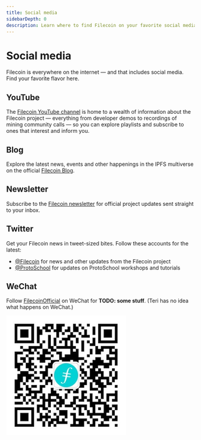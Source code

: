 ```yaml
---
title: Social media
sidebarDepth: 0
description: Learn where to find Filecoin on your favorite social media platform.
---
```


# Social media

Filecoin is everywhere on the internet — and that includes social media. Find your favorite flavor here.

## YouTube

The [Filecoin YouTube channel](https://www.youtube.com/channel/UCPyYmtJYQwxM-EUyRUTp5DA) is home to a wealth of information about the Filecoin project — everything from developer demos to recordings of mining community calls  — so you can explore playlists and subscribe to ones that interest and inform you.

## Blog

Explore the latest news, events and other happenings in the IPFS multiverse on the official [Filecoin Blog](https://filecoin.io/blog/).

## Newsletter

Subscribe to the [Filecoin newsletter](https://filecoin.io/#community) for official project updates sent straight to your inbox.

## Twitter

Get your Filecoin news in tweet-sized bites. Follow these accounts for the latest:

- [@Filecoin](https://twitter.com/filecoin) for news and other updates from the Filecoin project
- [@ProtoSchool](https://twitter.com/protoschool) for updates on ProtoSchool workshops and tutorials

## WeChat

Follow [FilecoinOfficial](https://weixin.qq.com/r/1xz54Y-EctINrcuC90nF) on WeChat for **TODO: some stuff**. (Teri has no idea what happens on WeChat.)

<img src="./images/wechat-qr.jpg" />
